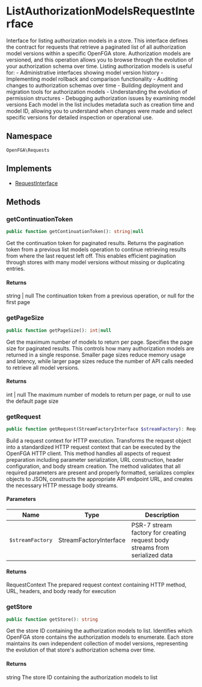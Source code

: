 # ListAuthorizationModelsRequestInterface

Interface for listing authorization models in a store. This interface defines the contract for requests that retrieve a paginated list of all authorization model versions within a specific OpenFGA store. Authorization models are versioned, and this operation allows you to browse through the evolution of your authorization schema over time. Listing authorization models is useful for: - Administrative interfaces showing model version history - Implementing model rollback and comparison functionality - Auditing changes to authorization schemas over time - Building deployment and migration tools for authorization models - Understanding the evolution of permission structures - Debugging authorization issues by examining model versions Each model in the list includes metadata such as creation time and model ID, allowing you to understand when changes were made and select specific versions for detailed inspection or operational use.

## Namespace
`OpenFGA\Requests`

## Implements
* [RequestInterface](Requests/RequestInterface.md)



## Methods
### getContinuationToken


```php
public function getContinuationToken(): string|null
```

Get the continuation token for paginated results. Returns the pagination token from a previous list models operation to continue retrieving results from where the last request left off. This enables efficient pagination through stores with many model versions without missing or duplicating entries.


#### Returns
string | null
 The continuation token from a previous operation, or null for the first page

### getPageSize


```php
public function getPageSize(): int|null
```

Get the maximum number of models to return per page. Specifies the page size for paginated results. This controls how many authorization models are returned in a single response. Smaller page sizes reduce memory usage and latency, while larger page sizes reduce the number of API calls needed to retrieve all model versions.


#### Returns
int | null
 The maximum number of models to return per page, or null to use the default page size

### getRequest


```php
public function getRequest(StreamFactoryInterface $streamFactory): RequestContext
```

Build a request context for HTTP execution. Transforms the request object into a standardized HTTP request context that can be executed by the OpenFGA HTTP client. This method handles all aspects of request preparation including parameter serialization, URL construction, header configuration, and body stream creation. The method validates that all required parameters are present and properly formatted, serializes complex objects to JSON, constructs the appropriate API endpoint URL, and creates the necessary HTTP message body streams.

#### Parameters
| Name | Type | Description |
|------|------|-------------|
| `$streamFactory` | StreamFactoryInterface | PSR-7 stream factory for creating request body streams from serialized data |

#### Returns
RequestContext
 The prepared request context containing HTTP method, URL, headers, and body ready for execution

### getStore


```php
public function getStore(): string
```

Get the store ID containing the authorization models to list. Identifies which OpenFGA store contains the authorization models to enumerate. Each store maintains its own independent collection of model versions, representing the evolution of that store&#039;s authorization schema over time.


#### Returns
string
 The store ID containing the authorization models to list

